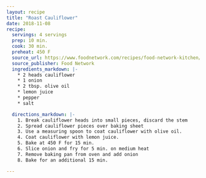 ```yaml
---
layout: recipe
title: "Roast Cauliflower"
date: 2018-11-08
recipe:
  servings: 4 servings
  prep: 10 min.
  cook: 30 min.
  preheat: 450 F
  source_url: https://www.foodnetwork.com/recipes/food-network-kitchen/roasted-cauliflower-recipe-1945072
  source_publisher: Food Network
  ingredients_markdown: |-
    * 2 heads cauliflower
    * 1 onion
    * 2 tbsp. olive oil
    * lemon juice
    * pepper
    * salt

  directions_markdown: |-
    1. Break cauliflower heads into small pieces, discard the stem
    2. Spread cauliflower pieces over baking sheet
    3. Use a measuring spoon to coat cauliflower with olive oil.
    4. Coat cauliflower with lemon juice.
    5. Bake at 450 F for 15 min.
    6. Slice onion and fry for 5 min. on medium heat
    7. Remove baking pan from oven and add onion
    8. Bake for an additional 15 min.

---
```

